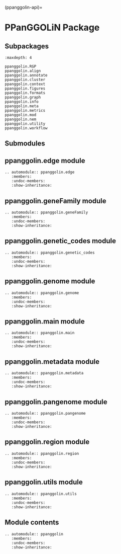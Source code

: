 (ppanggolin-api)=
# PPanGGOLiN Package

## Subpackages

```{toctree}
:maxdepth: 4

ppanggolin.RGP
ppanggolin.align
ppanggolin.annotate
ppanggolin.cluster
ppanggolin.context
ppanggolin.figures
ppanggolin.formats
ppanggolin.graph
ppanggolin.info
ppanggolin.meta
ppanggolin.metrics
ppanggolin.mod
ppanggolin.nem
ppanggolin.utility
ppanggolin.workflow
```

## Submodules

## ppanggolin.edge module

```{eval-rst}
.. automodule:: ppanggolin.edge
   :members:
   :undoc-members:
   :show-inheritance:
```

## ppanggolin.geneFamily module

```{eval-rst}
.. automodule:: ppanggolin.geneFamily
   :members:
   :undoc-members:
   :show-inheritance:
```

## ppanggolin.genetic_codes module

```{eval-rst}
.. automodule:: ppanggolin.genetic_codes
   :members:
   :undoc-members:
   :show-inheritance:
```

## ppanggolin.genome module

```{eval-rst}
.. automodule:: ppanggolin.genome
   :members:
   :undoc-members:
   :show-inheritance:
```

## ppanggolin.main module

```{eval-rst}
.. automodule:: ppanggolin.main
   :members:
   :undoc-members:
   :show-inheritance:
```

## ppanggolin.metadata module

```{eval-rst}
.. automodule:: ppanggolin.metadata
   :members:
   :undoc-members:
   :show-inheritance:
```

## ppanggolin.pangenome module

```{eval-rst}
.. automodule:: ppanggolin.pangenome
   :members:
   :undoc-members:
   :show-inheritance:
```

## ppanggolin.region module

```{eval-rst}
.. automodule:: ppanggolin.region
   :members:
   :undoc-members:
   :show-inheritance:
```

## ppanggolin.utils module

```{eval-rst}
.. automodule:: ppanggolin.utils
   :members:
   :undoc-members:
   :show-inheritance:
```

## Module contents

```{eval-rst}
.. automodule:: ppanggolin
   :members:
   :undoc-members:
   :show-inheritance:
```
